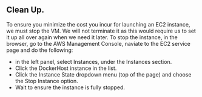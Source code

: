 ## Clean Up.

To ensure you minimize the cost you incur for launching an EC2 instance, we must stop the VM. We will not terminate it as this would require us to set it up all over again when we need it later. To stop the instance, in the browser, go to the AWS Management Console, naviate to the EC2 service page and do the following:

+ in the left panel, select Instances, under the Instances section.
+ Click the DockerHost instance in the list.
+ Click the Instance State dropdown menu (top of the page) and choose the Stop Instance option.
+ Wait to ensure the instance is fully stopped.